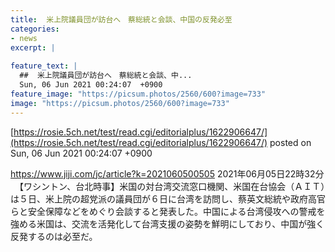 ```yaml
---
title:  米上院議員団が訪台へ　蔡総統と会談、中国の反発必至  
categories:
- news
excerpt: |
  
feature_text: |
  ##  米上院議員団が訪台へ　蔡総統と会談、中...
  Sun, 06 Jun 2021 00:24:07  +0900
feature_image: "https://picsum.photos/2560/600?image=733"
image: "https://picsum.photos/2560/600?image=733"
---
```


[https://rosie.5ch.net/test/read.cgi/editorialplus/1622906647/](https://rosie.5ch.net/test/read.cgi/editorialplus/1622906647/)
posted on Sun, 06 Jun 2021 00:24:07  +0900

<!--more-->

https://www.jiji.com/jc/article?k=2021060500505 2021年06月05日22時32分 　【ワシントン、台北時事】米国の対台湾交流窓口機関、米国在台協会（ＡＩＴ）は５日、米上院の超党派の議員団が６日に台湾を訪問し、蔡英文総統や政府高官らと安全保障などをめぐり会談すると発表した。中国による台湾侵攻への警戒を強める米国は、交流を活発化して台湾支援の姿勢を鮮明にしており、中国が強く反発するのは必至だ。
